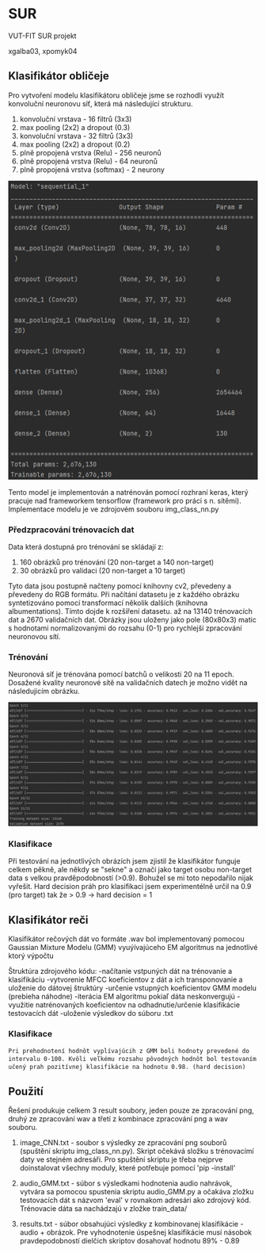 # SUR
VUT-FIT SUR projekt

xgalba03, xpomyk04

## Klasifikátor obličeje
Pro vytvoření modelu klasifikátoru obličeje jsme se rozhodli využít konvoluční neuronovu síť, která má následující strukturu.

1. konvoluční vrstava - 16 filtrů (3x3)
2. max pooling (2x2) a dropout (0.3)
3. konvoluční vrstava - 32 filtrů (3x3)
4. max pooling (2x2) a dropout (0.2)
5. plně propojená vrstva (Relu) - 256 neuronů
5. plně propojená vrstva (Relu) - 64 neuronů
5. plně propojená vrstva (softmax) - 2 neurony

![Model](model.png)

Tento model je implementován a natrénován pomocí rozhraní keras, který pracuje nad frameworkem tensorflow (framework pro práci s n. sítěmi).
Implementace modelu je ve zdrojovém souboru img_class_nn.py


### Předzpracování trénovacích dat
Data která dostupná pro trénování se skládají z:

1. 160 obrázků pro trénování (20 non-target a 140 non-target)
2. 30 obrázků pro validaci (20 non-target a 10 target)

Tyto data jsou postupně načteny pomocí knihovny cv2, převedeny a převedeny do RGB formátu.
Při načítání datasetu je z každého obrázku syntetizováno pomocí transformací několik dalších (knihovna albumentations).
Tímto dojde k rozšíření datasetu. až na 13140 trénovacích dat a 2670 validačních dat.
Obrázky jsou uloženy jako pole (80x80x3) matic s hodnotami normalizovanými do rozsahu (0-1) pro rychlejší zpracování neuronovou sítí.

### Trénování 
Neuronová síť je trénována pomocí batchů o velikosti 20 na 11 epoch.
Dosažené kvality neuronové sítě na validačních datech je možno vidět na následujicím obrázku.

![Training of the model](training.png)

### Klasifikace
Při testování na jednotlivých obrázích jsem zjistil že klasifikátor funguje celkem pěkně, ale někdy se "sekne" a označí jako target osobu non-target data s velkou pravděpodobností (>0.9).
Bohužel se mi toto nepodařilo nijak vyřešit.
Hard decision práh pro klasifikaci jsem experimentélně určil na 0.9 (pro target) tak že > 0.9 -> hard decision = 1

## Klasifikátor reči

Klasifikátor rečových dát vo formáte .wav bol implementovaný pomocou Gaussian Mixture Modelu (GMM) vyuýívajúceho EM algoritmus na jednotlivé ktorý výpočtu

Štruktúra zdrojového kódu:
    -načítanie vstpuných dát na trénovanie a klasifikáciu
    -vytvorenie MFCC koeficientov z dát a ich transponovanie a uloženie do dátovej štruktúry
    -určenie vstupných koeficientov GMM modelu (prebieha náhodne)
    -iterácia EM algoritmu pokiaľ dáta neskonvergujú
    -využitie natrénovaných koeficientov na odhadnutie/určenie klasifikácie testovacích dát
    -uloženie výsledkov do súboru .txt

### Klasifikace
    Pri prehodnotení hodnôt vyplívajúcih z GMM boli hodnoty prevedené do intervalu 0-100. Kvôli veľkému rozsahu pôvodných hodnôt bol testovaním učený prah pozitívnej klasifikácie na hodnotu 0.98. (hard decision)

## Použití
Řešení produkuje celkem 3 result soubory, jeden pouze ze zpracování png, druhý ze zpracování wav a třetí z kombinace zpracování png a wav souboru. 

1. image_CNN.txt - soubor s výsledky ze zpracování png souborů (spuštění skriptu img_class_nn.py). Skript očekává složku s trénovacímí daty ve stejném adresáři. Pro spuštění skriptu je třeba nejprve doinstalovat všechny moduly, které potřebuje pomocí 'pip -install'

2. audio_GMM.txt - súbor s výsledkami hodnotenia audio nahrávok, vytvára sa pomocou spustenia skriptu audio_GMM.py a očakáva zložku testovacích dát s názvom 'eval' v rovnakom adresári ako zdrojový kód. Trénovacie dáta sa nachádzajú v zložke train_data/

3. results.txt - súbor obsahujúci výsledky z kombinovanej klasifikácie - audio + obrázok. Pre vyhodnotenie úspešnej klasifikácie musí násobok pravdepodobností dielčich skriptov dosahovať hodnotu 89% - 0.89




